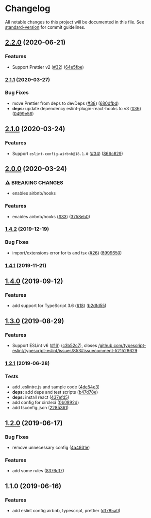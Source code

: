 # Changelog

All notable changes to this project will be documented in this file. See [standard-version](https://github.com/conventional-changelog/standard-version) for commit guidelines.

## [2.2.0](https://github.com/toshi-toma/eslint-config-airbnb-typescript-prettier/compare/v2.1.1...v2.2.0) (2020-06-21)


### Features

* Support Prettier v2 ([#32](https://github.com/toshi-toma/eslint-config-airbnb-typescript-prettier/issues/32)) ([64e5fbe](https://github.com/toshi-toma/eslint-config-airbnb-typescript-prettier/commit/64e5fbe1a7d7d9327b06c2a8c5016aa3d52aaaa4))

### [2.1.1](https://github.com/toshi-toma/eslint-config-airbnb-typescript-prettier/compare/v2.1.0...v2.1.1) (2020-03-27)


### Bug Fixes

* move Prettier from deps to devDeps ([#38](https://github.com/toshi-toma/eslint-config-airbnb-typescript-prettier/issues/38)) ([680dfbd](https://github.com/toshi-toma/eslint-config-airbnb-typescript-prettier/commit/680dfbd8a35ad5659dfb5c5223bd5be4801aac73))
* **deps:** update dependency eslint-plugin-react-hooks to v3 ([#36](https://github.com/toshi-toma/eslint-config-airbnb-typescript-prettier/issues/36)) ([0499e56](https://github.com/toshi-toma/eslint-config-airbnb-typescript-prettier/commit/0499e561cd99897e67b5c40592dce8f65c86b2c4))

## [2.1.0](https://github.com/toshi-toma/eslint-config-airbnb-typescript-prettier/compare/v2.0.0...v2.1.0) (2020-03-24)


### Features

* Support `eslint-config-airbnb@18.1.0` ([#34](https://github.com/toshi-toma/eslint-config-airbnb-typescript-prettier/issues/34)) ([866c829](https://github.com/toshi-toma/eslint-config-airbnb-typescript-prettier/commit/866c8291aa016895f9c0804c6e17b5387ebc6033))

## [2.0.0](https://github.com/toshi-toma/eslint-config-airbnb-typescript-prettier/compare/v1.4.2...v2.0.0) (2020-03-24)


### ⚠ BREAKING CHANGES

* enables airbnb/hooks

### Features

* enables airbnb/hooks ([#33](https://github.com/toshi-toma/eslint-config-airbnb-typescript-prettier/issues/33)) ([3758eb0](https://github.com/toshi-toma/eslint-config-airbnb-typescript-prettier/commit/3758eb01c0a5db1c33f41b0654da317d024fba0a))

### [1.4.2](https://github.com/toshi-toma/eslint-config-airbnb-typescript-prettier/compare/v1.4.1...v1.4.2) (2019-12-19)


### Bug Fixes

* import/extensions error for ts and tsx ([#26](https://github.com/toshi-toma/eslint-config-airbnb-typescript-prettier/issues/26)) ([8999650](https://github.com/toshi-toma/eslint-config-airbnb-typescript-prettier/commit/8999650))



### [1.4.1](https://github.com/toshi-toma/eslint-config-airbnb-typescript-prettier/compare/v1.4.0...v1.4.1) (2019-11-21)



## [1.4.0](https://github.com/toshi-toma/eslint-config-airbnb-typescript-prettier/compare/v1.3.0...v1.4.0) (2019-09-12)


### Features

* add support for TypeScript 3.6 ([#18](https://github.com/toshi-toma/eslint-config-airbnb-typescript-prettier/issues/18)) ([b2dfd55](https://github.com/toshi-toma/eslint-config-airbnb-typescript-prettier/commit/b2dfd55))



## [1.3.0](https://github.com/toshi-toma/eslint-config-airbnb-typescript-prettier/compare/v1.2.1...v1.3.0) (2019-08-29)


### Features

* Support ESLint v6 ([#16](https://github.com/toshi-toma/eslint-config-airbnb-typescript-prettier/issues/16)) ([c3b52c7](https://github.com/toshi-toma/eslint-config-airbnb-typescript-prettier/commit/c3b52c7)), closes [/github.com/typescript-eslint/typescript-eslint/issues/853#issuecomment-521528629](https://github.com/toshi-toma/eslint-config-airbnb-typescript-prettier/issues/issuecomment-521528629)



### [1.2.1](https://github.com/toshi-toma/eslint-config-airbnb-typescript-prettier/compare/v1.2.0...v1.2.1) (2019-06-28)


### Tests

* add .eslintrc.js and sample code ([4de54e3](https://github.com/toshi-toma/eslint-config-airbnb-typescript-prettier/commit/4de54e3))
* **deps:** add deps and test scripts ([b47d78e](https://github.com/toshi-toma/eslint-config-airbnb-typescript-prettier/commit/b47d78e))
* **deps:** install react ([437efd5](https://github.com/toshi-toma/eslint-config-airbnb-typescript-prettier/commit/437efd5))
* add config for circleci ([0b0892d](https://github.com/toshi-toma/eslint-config-airbnb-typescript-prettier/commit/0b0892d))
* add tsconfig.json ([2285361](https://github.com/toshi-toma/eslint-config-airbnb-typescript-prettier/commit/2285361))



## [1.2.0](https://github.com/toshi-toma/eslint-config-airbnb-typescript-prettier/compare/v1.1.0...v1.2.0) (2019-06-17)


### Bug Fixes

* remove unnecessary config ([4a4931e](https://github.com/toshi-toma/eslint-config-airbnb-typescript-prettier/commit/4a4931e))


### Features

* add some rules ([8376c17](https://github.com/toshi-toma/eslint-config-airbnb-typescript-prettier/commit/8376c17))



## 1.1.0 (2019-06-16)


### Features

* add eslint config airbnb, typescript, prettier ([d1785a0](https://github.com/toshi-toma/eslint-config-airbnb-typescript-prettier/commit/d1785a0))
